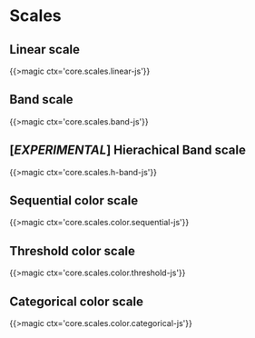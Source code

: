 # Scales

## Linear scale

{{>magic ctx='core.scales.linear-js'}}

## Band scale

{{>magic ctx='core.scales.band-js'}}

## [*EXPERIMENTAL*] Hierachical Band scale

{{>magic ctx='core.scales.h-band-js'}}

## Sequential color scale

{{>magic ctx='core.scales.color.sequential-js'}}

## Threshold color scale

{{>magic ctx='core.scales.color.threshold-js'}}

## Categorical color scale

{{>magic ctx='core.scales.color.categorical-js'}}
